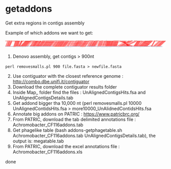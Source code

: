 # getaddons
Get extra regions in contigs assembly

Example of which addons we want to get: 


![Addons example genome!](CP017433.1.pdf_small.png)

1. Denovo assembly, get contigs > 900nt

`perl removesmalls.pl 900 file.fasta > newfile.fasta`

2. Use contiguator with the closest reference genome : http://combo.dbe.unifi.it/contiguator 
3. Download the complete contiguator results folder
4. Inside Map_ folder find the files : UnAlignedContigsHits.fsa and UnAlignedContigsDetails.tab
5. Get addond bigger tha 10,000 nt (perl removesmalls.pl 10000 UnAlignedContidsHits.fsa > more10000_UnAlidnedContidsHits.fsa
6. Annotate big addons on PATRIC : https://www.patricbrc.org/
7. From PATRIC, download the tab delimited annotations file : Achromobacter_CF116addons.tab
8. Get phagelike table (bash addons-getphagetable.sh Achromobacter_CF116addons.tab UnAlignedContigsDetails.tab), the output is: megatable.tab 
9. From PATRIC, download the excel annotations file : Achromobacter_CF116addons.xls

done

